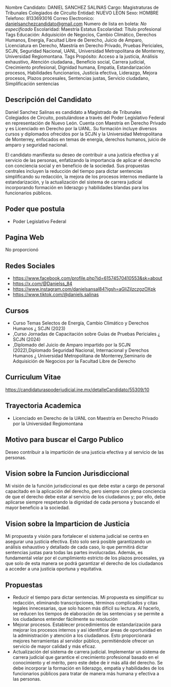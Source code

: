 Nombre Candidato: DANIEL SANCHEZ SALINAS
Cargo: Magistraturas de Tribunales Colegiados de Circuito
Entidad: NUEVO LEON
Sexo: HOMBRE
Telefono: 8133693016
Correo Electronico: danielsanchezcandidato@gmail.com
Numero de lista en boleta: *No especificado*
Escolaridad: Maestría
Estatus Escolaridad: Título profesional
Tags Educación: Adquisición de Negocios, Cambio Climático, Derechos Humanos, Energía, Facultad Libre de Derecho, Juicio de Amparo, Licenciatura en Derecho, Maestría en Derecho Privado, Pruebas Periciales, SCJN, Seguridad Nacional, UANL, Universidad Metropolitana de Monterrey, Universidad Regiomontana.
Tags Propósito: Acceso a la justicia, Análisis exhaustivo, Atención ciudadana., Beneficio social, Carrera judicial, Crecimiento profesional, Dignidad humana, Empatía, Estandarización procesos, Habilidades funcionarios, Justicia efectiva, Liderazgo, Mejora procesos, Plazos procesales, Sentencias justas, Servicio ciudadano, Simplificación sentencias


## Descripción del Candidato 

Daniel Sanchez Salinas es candidato a Magistrado de Tribunales Colegiados de Circuito, postulándose a través del Poder Legislativo Federal en representación de Nuevo León. Cuenta con Maestría en Derecho Privado y es Licenciado en Derecho por la UANL. Su formación incluye diversos cursos y diplomados ofrecidos por la SCJN y la Universidad Metropolitana de Monterrey, enfocados en temas de energía, derechos humanos, juicio de amparo y seguridad nacional.

El candidato manifiesta su deseo de contribuir a una justicia efectiva y al servicio de las personas, enfatizando la importancia de aplicar el derecho con conciencia social y en beneficio de la sociedad. Sus propuestas centrales incluyen la reducción del tiempo para dictar sentencias simplificando su redacción, la mejora de los procesos internos mediante la estandarización, y la actualización del sistema de carrera judicial incorporando formación en liderazgo y habilidades blandas para los funcionarios públicos.


## Poder que postula

- Poder Legislativo Federal


## Pagina Web

No proporcionó


## Redes Sociales

- https://www.facebook.com/profile.php?id=61574570410553&sk=about
- https://x.com/@Danielss_84
- https://www.instagram.com/danielsansal84?igsh=aGljZjlzczgzOXpk
- https://www.tiktok.com/@daniels.salinas


## Cursos

- Curso Temas Selectos de Energía, Cambio Climático y Derechos Humanos ¿ SCJN (2023)
- ,Curso Jornadas de Capacitación sobre Guías de Pruebas Periciales ¿ SCJN (2024)
- ,Diplomado del Juicio de Amparo impartido por la SCJN (2022),Diplomado Seguridad Nacional, Internacional y Derechos Humanos ¿ Universidad Metropolitana de Monterrey,Seminario de Adquisición de Negocios por la Facultad Libre de Derecho


## Curriculum Vitae

https://candidaturaspoderjudicial.ine.mx/detalleCandidato/55309/10


## Trayectoria Academica

- Licenciado en Derecho de la UANL con Maestría en Derecho Privado por la Universidad Regiomontana


## Motivo para buscar el Cargo Publico

Deseo contribuir a la impartición de una justicia efectiva y al servicio de las personas.


## Vision sobre la Funcion Jurisdiccional

Mi visión de la función jurisdiccional es que debe estar a cargo de personal capacitado en la aplicación del derecho, pero siempre con plena conciencia de que el derecho debe estar al servicio de los ciudadanos y; por ello, debe aplicarse siempre respetando la dignidad de cada persona y buscando el mayor beneficio a la sociedad.


## Vision sobre la Imparticion de Justicia

Mi propuesta y visión para fortalecer el sistema judicial se centra en asegurar una justicia efectiva. Esto solo será posible garantizando un análisis exhaustivo y detallado de cada caso, lo que permitirá dictar sentencias justas para todas las partes involucradas. Además, es fundamental velar por el cumplimiento estricto de los plazos procesales, ya que solo de esta manera se podrá garantizar el derecho de los ciudadanos a acceder a una justicia oportuna y equitativa.


## Propuestas

- Reducir el tiempo para dictar sentencias. Mi propuesta es simplificar su redacción, eliminando transcripciones, términos complicados y citas legales innecesarias, que solo hacen más difícil su lectura. Al hacerlo, se reducen los tiempos de elaboración de las sentencias y se permite a los ciudadanos entender fácilmente su resolución
- Mejorar procesos. Establecer procedimientos de estandarización para mejorar los procesos internos y así identificar áreas de oportunidad en la administración y atención a los ciudadanos. Esto proporcionará mejores herramientas al servidor público, permitiéndole ofrecer un servicio de mayor calidad y más eficaz.
- Actualización del sistema de carrera judicial. Implementar un sistema de carrera judicial que garantice el crecimiento profesional basado en el conocimiento y el mérito, pero este debe de ir más allá del derecho. Se debe incorporar la formación en liderazgo, empatía y habilidades de los funcionarios públicos para tratar de manera más humana y efectiva a las personas.


